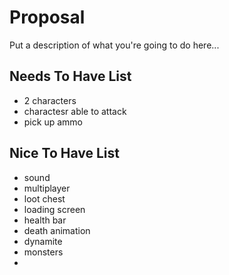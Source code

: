 # Proposal 

Put a description of what you're going to do here...

## Needs To Have List
- 2 characters
- charactesr able to attack
- pick up ammo

## Nice To Have List

- sound
- multiplayer
- loot chest
- loading screen
- health bar
- death animation
- dynamite
- monsters
- 